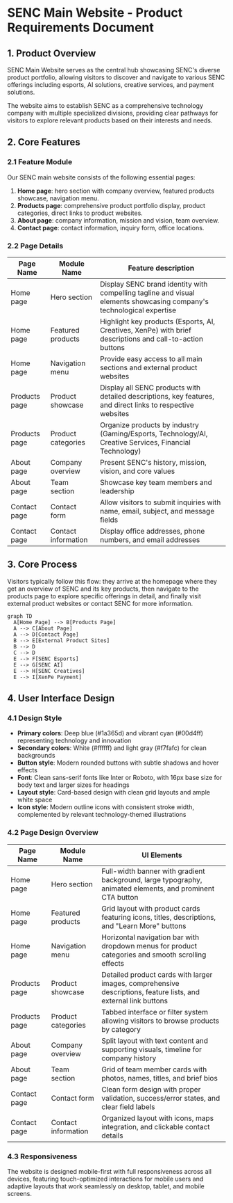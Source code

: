 # SENC Main Website - Product Requirements Document

## 1. Product Overview
SENC Main Website serves as the central hub showcasing SENC's diverse product portfolio, allowing visitors to discover and navigate to various SENC offerings including esports, AI solutions, creative services, and payment solutions.

The website aims to establish SENC as a comprehensive technology company with multiple specialized divisions, providing clear pathways for visitors to explore relevant products based on their interests and needs.

## 2. Core Features

### 2.1 Feature Module
Our SENC main website consists of the following essential pages:
1. **Home page**: hero section with company overview, featured products showcase, navigation menu.
2. **Products page**: comprehensive product portfolio display, product categories, direct links to product websites.
3. **About page**: company information, mission and vision, team overview.
4. **Contact page**: contact information, inquiry form, office locations.

### 2.2 Page Details

| Page Name | Module Name | Feature description |
|-----------|-------------|---------------------|
| Home page | Hero section | Display SENC brand identity with compelling tagline and visual elements showcasing company's technological expertise |
| Home page | Featured products | Highlight key products (Esports, AI, Creatives, XenPe) with brief descriptions and call-to-action buttons |
| Home page | Navigation menu | Provide easy access to all main sections and external product websites |
| Products page | Product showcase | Display all SENC products with detailed descriptions, key features, and direct links to respective websites |
| Products page | Product categories | Organize products by industry (Gaming/Esports, Technology/AI, Creative Services, Financial Technology) |
| About page | Company overview | Present SENC's history, mission, vision, and core values |
| About page | Team section | Showcase key team members and leadership |
| Contact page | Contact form | Allow visitors to submit inquiries with name, email, subject, and message fields |
| Contact page | Contact information | Display office addresses, phone numbers, and email addresses |

## 3. Core Process

Visitors typically follow this flow: they arrive at the homepage where they get an overview of SENC and its key products, then navigate to the products page to explore specific offerings in detail, and finally visit external product websites or contact SENC for more information.

```mermaid
graph TD
  A[Home Page] --> B[Products Page]
  A --> C[About Page]
  A --> D[Contact Page]
  B --> E[External Product Sites]
  B --> D
  C --> D
  E --> F[SENC Esports]
  E --> G[SENC AI]
  E --> H[SENC Creatives]
  E --> I[XenPe Payment]
```

## 4. User Interface Design

### 4.1 Design Style
- **Primary colors**: Deep blue (#1a365d) and vibrant cyan (#00d4ff) representing technology and innovation
- **Secondary colors**: White (#ffffff) and light gray (#f7fafc) for clean backgrounds
- **Button style**: Modern rounded buttons with subtle shadows and hover effects
- **Font**: Clean sans-serif fonts like Inter or Roboto, with 16px base size for body text and larger sizes for headings
- **Layout style**: Card-based design with clean grid layouts and ample white space
- **Icon style**: Modern outline icons with consistent stroke width, complemented by relevant technology-themed illustrations

### 4.2 Page Design Overview

| Page Name | Module Name | UI Elements |
|-----------|-------------|-------------|
| Home page | Hero section | Full-width banner with gradient background, large typography, animated elements, and prominent CTA button |
| Home page | Featured products | Grid layout with product cards featuring icons, titles, descriptions, and "Learn More" buttons |
| Home page | Navigation menu | Horizontal navigation bar with dropdown menus for product categories and smooth scrolling effects |
| Products page | Product showcase | Detailed product cards with larger images, comprehensive descriptions, feature lists, and external link buttons |
| Products page | Product categories | Tabbed interface or filter system allowing visitors to browse products by category |
| About page | Company overview | Split layout with text content and supporting visuals, timeline for company history |
| About page | Team section | Grid of team member cards with photos, names, titles, and brief bios |
| Contact page | Contact form | Clean form design with proper validation, success/error states, and clear field labels |
| Contact page | Contact information | Organized layout with icons, maps integration, and clickable contact details |

### 4.3 Responsiveness
The website is designed mobile-first with full responsiveness across all devices, featuring touch-optimized interactions for mobile users and adaptive layouts that work seamlessly on desktop, tablet, and mobile screens.
